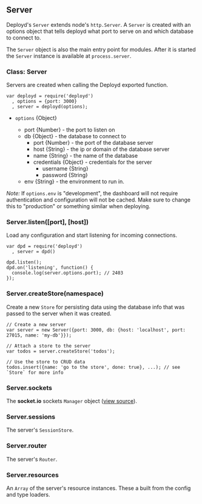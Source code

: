 <!--{
  title: 'Server',
  tags: ['resource', 'type']
}-->

## Server

Deployd's `Server` extends node's `http.Server`. A `Server` is created with an options object that tells deployd what port to serve on and which database to connect to.

The `Server` object is also the main entry point for modules. After it is started the `Server` instance is available at `process.server`.

### Class: Server

Servers are created when calling the Deployd exported function.

    var deployd = require('deployd')
      , options = {port: 3000}
      , server = deployd(options);
    
* `options` {Object}

  - port {Number} - the port to listen on
  - db {Object} - the database to connect to
    - port {Number} - the port of the database server
    - host {String} - the ip or domain of the database server
    - name {String} - the name of the database
    - credentials {Object} - credentials for the server
      - username {String}
      - password {String}
  - env {String} - the environment to run in.

*Note:* If `options.env` is "development", the dashboard will not require authentication and configuration will not be cached. Make sure to change this to "production" or something similar when deploying.

### Server.listen([port], [host]) <!-- ref -->

Load any configuration and start listening for incoming connections.

    var dpd = require('deployd')
      , server = dpd()
  
    dpd.listen();
    dpd.on('listening', function() {
      console.log(server.options.port); // 2403
    });
    
### Server.createStore(namespace)  <!-- ref -->

Create a new `Store` for persisting data using the database info that was passed to the server when it was created.

    // Create a new server
    var server = new Server({port: 3000, db: {host: 'localhost', port: 27015, name: 'my-db'}});

    // Attach a store to the server
    var todos = server.createStore('todos');

    // Use the store to CRUD data
    todos.insert({name: 'go to the store', done: true}, ...); // see `Store` for more info
    
### Server.sockets <!-- ref -->

The **socket.io** sockets `Manager` object ([view source](https://github.com/LearnBoost/socket.io/blob/master/lib/manager.js)).

### Server.sessions <!-- ref -->

The server's `SessionStore`.

### Server.router <!-- ref -->

The server's `Router`.

### Server.resources <!-- ref -->

An `Array` of the server's resource instances. These a built from the config and type loaders.
